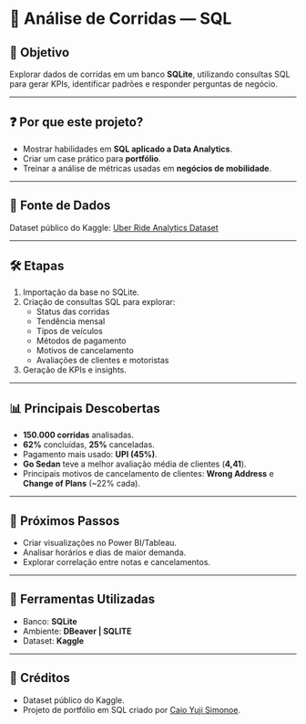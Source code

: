 # 🚕 Análise de Corridas — SQL  

## 🎯 Objetivo  
Explorar dados de corridas em um banco **SQLite**, utilizando consultas SQL para gerar KPIs, identificar padrões e responder perguntas de negócio.  

---

## ❓ Por que este projeto?  
- Mostrar habilidades em **SQL aplicado a Data Analytics**.  
- Criar um case prático para **portfólio**.  
- Treinar a análise de métricas usadas em **negócios de mobilidade**.  

---

## 🔗 Fonte de Dados  
Dataset público do Kaggle: [Uber Ride Analytics Dataset](https://www.kaggle.com/datasets/yashdevladdha/uber-ride-analytics-dashboard/data)  

---

## 🛠️ Etapas  
1. Importação da base no SQLite.  
2. Criação de consultas SQL para explorar:  
   - Status das corridas  
   - Tendência mensal  
   - Tipos de veículos  
   - Métodos de pagamento  
   - Motivos de cancelamento  
   - Avaliações de clientes e motoristas  
3. Geração de KPIs e insights.  

---

## 📊 Principais Descobertas  
- **150.000 corridas** analisadas.  
- **62%** concluídas, **25%** canceladas.  
- Pagamento mais usado: **UPI (45%)**.  
- **Go Sedan** teve a melhor avaliação média de clientes (**4,41**).  
- Principais motivos de cancelamento de clientes: **Wrong Address** e **Change of Plans** (~22% cada).  

---

## 🔮 Próximos Passos  
- Criar visualizações no Power BI/Tableau.  
- Analisar horários e dias de maior demanda.  
- Explorar correlação entre notas e cancelamentos.  

---

## 🧰 Ferramentas Utilizadas  
- Banco: **SQLite**  
- Ambiente: **DBeaver | SQLITE**  
- Dataset: **Kaggle**  

---

## 🙌 Créditos  
- Dataset público do Kaggle.  
- Projeto de portfólio em SQL criado por [Caio Yuji Simonoe](https://github.com/caiosimonoe).  
